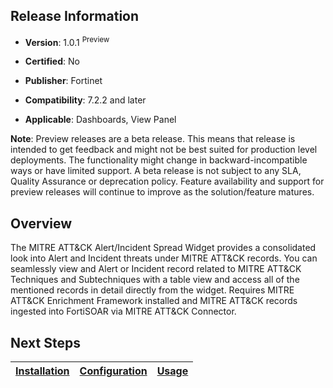## Release Information

- **Version**: 1.0.1 <sup>Preview</sup>

- **Certified**: No

- **Publisher**: Fortinet  

- **Compatibility**: 7.2.2 and later

- **Applicable**: Dashboards, View Panel

**Note**: Preview releases are a beta release. This means that release is intended to get feedback and might not be best suited for production level deployments. The functionality might change in backward-incompatible ways or have limited support. A beta release is not subject to any SLA, Quality Assurance or deprecation policy. Feature availability and support for preview releases will continue to improve as the solution/feature matures.


## Overview

The MITRE ATT&CK Alert/Incident Spread Widget provides a consolidated look into Alert and Incident threats under MITRE ATT&CK records. You can seamlessly view and Alert or Incident record related to MITRE ATT&CK Techniques and Subtechniques with a table view and access all of the mentioned records in detail directly from the widget. Requires MITRE ATT&CK Enrichment Framework installed and MITRE ATT&CK records ingested into FortiSOAR via MITRE ATT&CK Connector.


## Next Steps

| [Installation](./docs/setup.md#installation) | [Configuration](./docs/setup.md#configuration) | [Usage](./docs/usage.md) |
|----------------------------------------------|------------------------------------------------|--------------------------|

